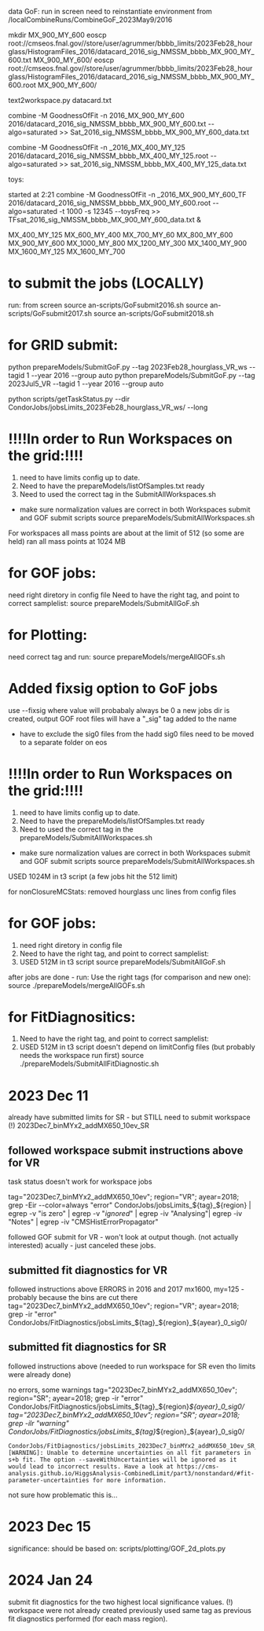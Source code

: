 data GoF:
run in screen
need to reinstantiate environment
from /localCombineRuns/CombineGoF_2023May9/2016

mkdir MX_900_MY_600
eoscp root://cmseos.fnal.gov//store/user/agrummer/bbbb_limits/2023Feb28_hourglass/HistogramFiles_2016/datacard_2016_sig_NMSSM_bbbb_MX_900_MY_600.txt MX_900_MY_600/
eoscp root://cmseos.fnal.gov//store/user/agrummer/bbbb_limits/2023Feb28_hourglass/HistogramFiles_2016/datacard_2016_sig_NMSSM_bbbb_MX_900_MY_600.root MX_900_MY_600/

text2workspace.py datacard.txt

combine -M GoodnessOfFit -n 2016_MX_900_MY_600 2016/datacard_2016_sig_NMSSM_bbbb_MX_900_MY_600.txt --algo=saturated >> Sat_2016_sig_NMSSM_bbbb_MX_900_MY_600_data.txt

combine -M GoodnessOfFit -n _2016_MX_400_MY_125 2016/datacard_2016_sig_NMSSM_bbbb_MX_400_MY_125.root --algo=saturated >> sat_2016_sig_NMSSM_bbbb_MX_400_MY_125_data.txt

toys:

started at 2:21
combine -M GoodnessOfFit -n _2016_MX_900_MY_600_TF 2016/datacard_2016_sig_NMSSM_bbbb_MX_900_MY_600.root --algo=saturated -t 1000 -s 12345 --toysFreq >> TFsat_2016_sig_NMSSM_bbbb_MX_900_MY_600_data.txt &






MX_400_MY_125
MX_600_MY_400
MX_700_MY_60
MX_800_MY_600
MX_900_MY_600
MX_1000_MY_800
MX_1200_MY_300
MX_1400_MY_900
MX_1600_MY_125
MX_1600_MY_700

# to submit the jobs (LOCALLY)
run:
from screen
source an-scripts/GoFsubmit2016.sh
source an-scripts/GoFsubmit2017.sh
source an-scripts/GoFsubmit2018.sh


# for GRID submit:

python prepareModels/SubmitGoF.py --tag 2023Feb28_hourglass_VR_ws --tagid 1 --year 2016 --group auto
python prepareModels/SubmitGoF.py --tag 2023Jul5_VR --tagid 1 --year 2016 --group auto

python scripts/getTaskStatus.py --dir CondorJobs/jobsLimits_2023Feb28_hourglass_VR_ws/ --long



# !!!!In order to Run Workspaces on the grid:!!!!
1. need to have limits config up to date.
2. Need to have the prepareModels/listOfSamples.txt ready
3. Need to used the correct tag in the SubmitAllWorkspaces.sh
- make sure normalization values are correct in both Workspaces submit and GOF submit scripts
source prepareModels/SubmitAllWorkspaces.sh

For workspaces all mass points are about at the limit of 512 (so some are held)
ran all mass points at
1024 MB


# for GOF jobs:

need right diretory in config file
Need to have the right tag, and point to correct samplelist:
source prepareModels/SubmitAllGoF.sh


# for Plotting:

need correct tag and run:
source prepareModels/mergeAllGOFs.sh

# Added fixsig option to GoF jobs
use
--fixsig <value>
where value will probabaly always be 0
a new jobs dir is created, output GOF root files will have a "_sig<value>" tag added to the name

- have to exclude the sig0 files from the hadd
sig0 files need to be moved to a separate folder on eos


# !!!!In order to Run Workspaces on the grid:!!!!
1. need to have limits config up to date.
2. Need to have the prepareModels/listOfSamples.txt ready
3. Need to used the correct tag in the prepareModels/SubmitAllWorkspaces.sh
- make sure normalization values are correct in both Workspaces submit and GOF submit scripts
source prepareModels/SubmitAllWorkspaces.sh

USED 1024M in t3 script
(a few jobs hit the 512 limit)

for nonClosureMCStats:
    removed hourglass unc lines from config files

# for GOF jobs:

1. need right diretory in config file
2. Need to have the right tag, and point to correct samplelist:
3. USED 512M in t3 script
source prepareModels/SubmitAllGoF.sh

after jobs are done - run:
Use the right tags (for comparison and new one):
source ./prepareModels/mergeAllGOFs.sh

# for FitDiagnositics:

1. Need to have the right tag, and point to correct samplelist:
2. USED 512M in t3 script
doesn't depend on limitConfig files (but probably needs the workspace run first)
source ./prepareModels/SubmitAllFitDiagnostic.sh


# 2023 Dec 11

already have submitted limits for SR - but STILL need to submit workspace (!)
2023Dec7_binMYx2_addMX650_10ev_SR

## followed workspace submit instructions above for VR

task status doesn't work for workspace jobs

tag="2023Dec7_binMYx2_addMX650_10ev"; region="VR"; ayear=2018; grep -Eir --color=always "error" CondorJobs/jobsLimits_${tag}_${region} | egrep -v "is zero" | egrep -v "*ignored*" | egrep -iv "Analysing"| egrep -iv "Notes" | egrep -iv "CMSHistErrorPropagator"

followed GOF submit for VR - won't look at output though. (not actually interested)
acually - just canceled these jobs.

## submitted fit diagnostics for VR

followed instructions above
ERRORS in 2016 and 2017 mx1600, my=125 - probably because the bins are cut there
tag="2023Dec7_binMYx2_addMX650_10ev"; region="VR"; ayear=2018; grep -ir "error" CondorJobs/FitDiagnostics/jobsLimits_${tag}_${region}_${ayear}_0_sig0/

## submitted fit diagnostics for SR

followed instructions above
(needed to run workspace for SR even tho limits were already done)

no errors, some warnings
tag="2023Dec7_binMYx2_addMX650_10ev"; region="SR"; ayear=2018; grep -ir "error" CondorJobs/FitDiagnostics/jobsLimits_${tag}_${region}_${ayear}_0_sig0/
tag="2023Dec7_binMYx2_addMX650_10ev"; region="SR"; ayear=2018; grep -ilr "warning" CondorJobs/FitDiagnostics/jobsLimits_${tag}_${region}_${ayear}_0_sig0/

```
CondorJobs/FitDiagnostics/jobsLimits_2023Dec7_binMYx2_addMX650_10ev_SR_2018_0_sig0/job_sig_NMSSM_bbbb_MX_1000_MY_800.sh_4014454.stdout:[WARNING]: Unable to determine uncertainties on all fit parameters in s+b fit. The option --saveWithUncertainties will be ignored as it would lead to incorrect results. Have a look at https://cms-analysis.github.io/HiggsAnalysis-CombinedLimit/part3/nonstandard/#fit-parameter-uncertainties for more information.
```
not sure how problematic this is...


# 2023 Dec 15

significance:
should be based on:
scripts/plotting/GOF_2d_plots.py


# 2024 Jan 24

submit fit diagnostics for the two highest local significance values.
(!) workspace were not already created previously
used same tag as previous fit diagnostics performed (for each mass region).




